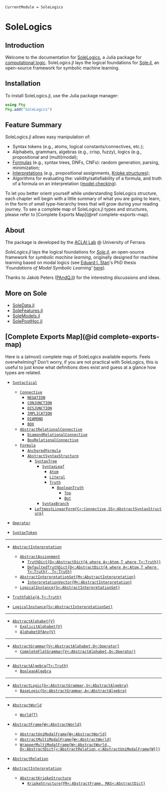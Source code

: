 ```@meta
CurrentModule = SoleLogics
```

# SoleLogics

## Introduction

Welcome to the documentation for [SoleLogics](https://github.com/aclai-lab/SoleLogics.jl), a Julia package for [computational logic](https://en.wikipedia.org/wiki/Computational_logic). SoleLogics.jl lays the logical foundations for [Sole.jl](https://github.com/aclai-lab/Sole.jl), an open-source framework for symbolic machine learning.

## Installation

To install SoleLogics.jl, use the Julia package manager:
```julia
using Pkg
Pkg.add("SoleLogics")
```

## Feature Summary

SoleLogics.jl allows easy manipulation of:

- Syntax tokens (e.g., atoms, logical constants/connectives, etc.);
- Alphabets, grammars, algebras (e.g., crisp, fuzzy), logics (e.g., propositional and (multi)modal);
- [Formulas](https://en.wikipedia.org/wiki/Well-formed_formula) (e.g., syntax trees, DNFs, CNFs): random generation, parsing, minimization;
- [Interpretations](https://en.wikipedia.org/wiki/Interpretation_(logic)) (e.g., propositional assignments, [Kripke structures](https://en.wikipedia.org/wiki/Kripke_structure_(model_checking)));
- Algorithms for evaluating the: validity/satisfiability of a formula, and truth of a formula on an interpretation ([model checking](https://en.wikipedia.org/wiki/Model_checking)).

To let you better orient yourself while understanding SoleLogics structure, each chapter will begin with a little summary of what you are going to learn, in the form of small type-hierarchy trees that will grow during your reading journey. To see a complete map of SoleLogics.jl types and structures, please refer to [Complete Exports Map](@ref complete-exports-map).

## About

The package is developed by the [ACLAI Lab](https://aclai.unife.it/en/) @ University of Ferrara.

*SoleLogics.jl* lays the logical foundations for [*Sole.jl*](https://github.com/aclai-lab/Sole.jl), an open-source framework for *symbolic machine learning*, originally designed for machine learning based on modal logics (see [Eduard I. Stan](https://eduardstan.github.io/)'s PhD thesis *'Foundations of Modal Symbolic Learning'* [here](https://www.repository.unipr.it/bitstream/1889/5219/5/main.pdf)).

Thanks to Jakob Peters ([PAndQ.jl](https://github.com/jakobjpeters/PAndQ.jl/)) for the interesting discussions and ideas.

## More on Sole
- [SoleData.jl](https://github.com/aclai-lab/SoleData.jl)
- [SoleFeatures.jl](https://github.com/aclai-lab/SoleFeatures.jl) 
- [SoleModels.jl](https://github.com/aclai-lab/SoleModels.jl)
- [SolePostHoc.jl](https://github.com/aclai-lab/SolePostHoc.jl)

## [Complete Exports Map](@id complete-exports-map)
Here is a (almost) complete map of SoleLogics available exports. Feels overwhelming? Don't worry, if you are not practical with SoleLogics, this is useful to just know what definitions does exist and guess at a glance how types are related.

- [`Syntactical`](@ref)
    - [`Connective`](@ref)        
        - [`NEGATION`](@ref)
        - [`CONJUNCTION`](@ref) 
        - [`DISJUNCTION`](@ref)
        - [`IMPLICATION`](@ref)    
        - [`DIAMOND`](@ref)
        - [`BOX`](@ref)   
    - [`AbstractRelationalConnective`](@ref)
        - [`DiamondRelationalConnective`](@ref)
        - [`BoxRelationalConnective`](@ref)         
    - [`Formula`](@ref)
        - [`AnchoredFormula`](@ref) 
        - [`AbstractSyntaxStructure`](@ref)
            - [`SyntaxTree`](@ref)              
                - [`SyntaxLeaf`](@ref)
                    - [`Atom`](@ref)            
                    - [`Literal`](@ref)         
                    - [`Truth`](@ref)    
                        - [`BooleanTruth`](@ref)
                            - [`Top`](@ref)
                            - [`Bot`](@ref)  
                - [`SyntaxBranch`](@ref)        
            - [`LeftmostLinearForm{C<:Connective,SS<:AbstractSyntaxStructure}`](@ref)

- [`Operator`](@ref) 
- [`SyntaxToken`](@ref)
---

- [`AbstractInterpretation`](@ref)
    - [`AbstractAssignment`](@ref) 
        - [`TruthDict{D<:AbstractDict{A where A<:Atom,T where T<:Truth}}`](@ref)
        - [`DefaultedTruthDict{D<:AbstractDict{A where A<:Atom,T where T<:Truth}, T<:Truth}`](@ref)
    - [`AbstractInterpretationSet{M<:AbstractInterpretation}`](@ref)
        - [`InterpretationVector{M<:AbstractInterpretation}`](@ref)
    - [`LogicalInstance{S<:AbstractInterpretationSet}`](@ref) 

- [`TruthTable{A,T<:Truth}`](@ref)
- [`LogicalInstance{S<:AbstractInterpretationSet}`](@ref)
---

- [`AbstractAlphabet{V}`](@ref)
    - [`ExplicitAlphabet{V}`](@ref)
    - [`AlphabetOfAny{V}`](@ref)
---

- [`AbstractGrammar{V<:AbstractAlphabet,O<:Operator}`](@ref) 
    - [`CompleteFlatGrammar{V<:AbstractAlphabet,O<:Operator}`](@ref)

---

- [`AbstractAlgebra{T<:Truth}`](@ref)
    - [`BooleanAlgebra`](@ref)
---

- [`AbstractLogic{G<:AbstractGrammar,V<:AbstractAlgebra}`](@ref)
    - [`BaseLogic{G<:AbstractGrammar,A<:AbstractAlgebra}`](@ref)
---

- [`AbstractWorld`](@ref)
    - [`World{T}`](@ref)

- [`AbstractFrame{W<:AbstractWorld}`](@ref)
    - [`AbstractUniModalFrame{W<:AbstractWorld}`](@ref)
    - [`AbstractMultiModalFrame{W<:AbstractWorld}`](@ref)
    - [`WrapperMultiModalFrame{W<:AbstractWorld, D<:AbstractDict{<:AbstractRelation,<:AbstractUniModalFrame{W}}}`](@ref)

- [`AbstractRelation`](@ref)

- [`AbstractInterpretation`](@ref)
    - [`AbstractKripkeStructure`](@ref)
        - [`KripkeStructure{FR<:AbstractFrame, MAS<:AbstractDict}`](@ref)